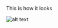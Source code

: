 This is how it looks

![alt text](https://github.com/macklark/learning_JavaScript/blob/master/todo/img/Capture.PNG)
